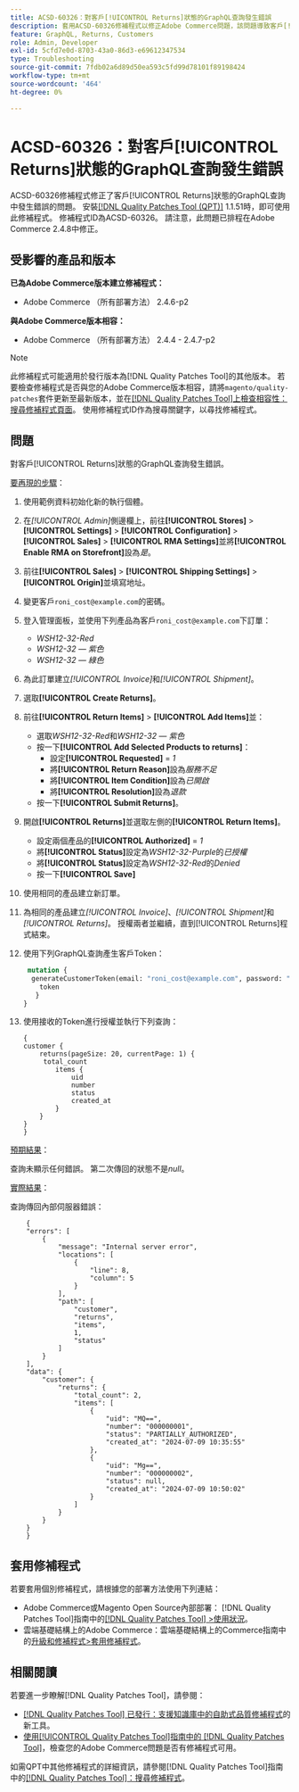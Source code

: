 ```yaml
---
title: ACSD-60326：對客戶[!UICONTROL Returns]狀態的GraphQL查詢發生錯誤
description: 套用ACSD-60326修補程式以修正Adobe Commerce問題，該問題導致客戶[!UICONTROL Returns]狀態的GraphQL查詢發生錯誤。
feature: GraphQL, Returns, Customers
role: Admin, Developer
exl-id: 5cfd7e0d-8703-43a0-86d3-e69612347534
type: Troubleshooting
source-git-commit: 7fdb02a6d89d50ea593c5fd99d78101f89198424
workflow-type: tm+mt
source-wordcount: '464'
ht-degree: 0%

---
```


# ACSD-60326：對客戶[!UICONTROL Returns]狀態的GraphQL查詢發生錯誤

ACSD-60326修補程式修正了客戶[!UICONTROL Returns]狀態的GraphQL查詢中發生錯誤的問題。 安裝[[!DNL Quality Patches Tool (QPT)]](https://experienceleague.adobe.com/zh-hant/docs/commerce-operations/tools/quality-patches-tool/quality-patches-tool-to-self-serve-quality-patches) 1.1.51時，即可使用此修補程式。 修補程式ID為ACSD-60326。 請注意，此問題已排程在Adobe Commerce 2.4.8中修正。

## 受影響的產品和版本

**已為Adobe Commerce版本建立修補程式：**

* Adobe Commerce （所有部署方法） 2.4.6-p2

**與Adobe Commerce版本相容：**

* Adobe Commerce （所有部署方法） 2.4.4 - 2.4.7-p2

>[!NOTE]
>
>此修補程式可能適用於發行版本為[!DNL Quality Patches Tool]的其他版本。 若要檢查修補程式是否與您的Adobe Commerce版本相容，請將`magento/quality-patches`套件更新至最新版本，並在[[!DNL Quality Patches Tool]上檢查相容性：搜尋修補程式頁面](https://experienceleague.adobe.com/tools/commerce-quality-patches/index.html?lang=zh-Hant)。 使用修補程式ID作為搜尋關鍵字，以尋找修補程式。

## 問題

對客戶[!UICONTROL Returns]狀態的GraphQL查詢發生錯誤。

<u>要再現的步驟</u>：

1. 使用範例資料初始化新的執行個體。
1. 在&#x200B;*[!UICONTROL Admin]*&#x200B;側邊欄上，前往&#x200B;**[!UICONTROL Stores]** > **[!UICONTROL Settings]** > **[!UICONTROL Configuration]** > **[!UICONTROL Sales]** > **[!UICONTROL RMA Settings]**&#x200B;並將&#x200B;**[!UICONTROL Enable RMA on Storefront]**&#x200B;設為&#x200B;*是*。
1. 前往&#x200B;**[!UICONTROL Sales]** > **[!UICONTROL Shipping Settings]** > **[!UICONTROL Origin]**&#x200B;並填寫地址。
1. 變更客戶`roni_cost@example.com`的密碼。
1. 登入管理面板，並使用下列產品為客戶`roni_cost@example.com`下訂單：
   * *WSH12-32-Red*
   * *WSH12-32 — 紫色*
   * *WSH12-32 — 綠色*
1. 為此訂單建立&#x200B;*[!UICONTROL Invoice]*&#x200B;和&#x200B;*[!UICONTROL Shipment]*。
1. 選取&#x200B;**[!UICONTROL Create Returns]**。
1. 前往&#x200B;**[!UICONTROL Return Items]** > **[!UICONTROL Add Items]**&#x200B;並：
   * 選取&#x200B;*WSH12-32-Red*&#x200B;和&#x200B;*WSH12-32 — 紫色*
   * 按一下&#x200B;**[!UICONTROL Add Selected Products to returns]**：
      * 設定&#x200B;**[!UICONTROL Requested]** = *1*
      * 將&#x200B;**[!UICONTROL Return Reason]**&#x200B;設為&#x200B;*服務不足*
      * 將&#x200B;**[!UICONTROL Item Condition]**&#x200B;設為&#x200B;*已開啟*
      * 將&#x200B;**[!UICONTROL Resolution]**&#x200B;設為&#x200B;*退款*
   * 按一下&#x200B;**[!UICONTROL Submit Returns]**。
1. 開啟&#x200B;**[!UICONTROL Returns]**&#x200B;並選取左側的&#x200B;**[!UICONTROL Return Items]**。
   * 設定兩個產品的&#x200B;**[!UICONTROL Authorized]** = *1*
   * 將&#x200B;**[!UICONTROL Status]**&#x200B;設定為&#x200B;*WSH12-32-Purple*&#x200B;的&#x200B;*已授權*
   * 將&#x200B;**[!UICONTROL Status]**&#x200B;設定為&#x200B;*WSH12-32-Red*&#x200B;的&#x200B;*Denied*
   * 按一下&#x200B;**[!UICONTROL Save]**
1. 使用相同的產品建立新訂單。
1. 為相同的產品建立&#x200B;*[!UICONTROL Invoice]*、*[!UICONTROL Shipment]*&#x200B;和&#x200B;*[!UICONTROL Returns]*。 授權兩者並繼續，直到[!UICONTROL Returns]程式結束。
1. 使用下列GraphQL查詢產生客戶Token：

   ```GraphQL
    mutation {
     generateCustomerToken(email: "roni_cost@example.com", password: "password") {
       token
      }
   }
   ```

1. 使用接收的Token進行授權並執行下列查詢：

   ```
   {
   customer {
       returns(pageSize: 20, currentPage: 1) {
        total_count
           items {
               uid
               number
               status
               created_at
           }
       }
   }
   }
   ```

<u>預期結果</u>：

查詢未顯示任何錯誤。 第二次傳回的狀態不是&#x200B;*null*。

<u>實際結果</u>：

查詢傳回內部伺服器錯誤：

```
    {
    "errors": [
        {
            "message": "Internal server error",
            "locations": [
                {
                    "line": 8,
                    "column": 5
                }
            ],
            "path": [
                "customer",
                "returns",
                "items",
                1,
                "status"
            ]
        }
    ],
    "data": {
        "customer": {
            "returns": {
                "total_count": 2,
                "items": [
                    {
                        "uid": "MQ==",
                        "number": "000000001",
                        "status": "PARTIALLY_AUTHORIZED",
                        "created_at": "2024-07-09 10:35:55"
                    },
                    {
                        "uid": "Mg==",
                        "number": "000000002",
                        "status": null,
                        "created_at": "2024-07-09 10:50:02"
                    }
                ]
            }
        }
    }
    } 
```

## 套用修補程式

若要套用個別修補程式，請根據您的部署方法使用下列連結：

* Adobe Commerce或Magento Open Source內部部署： [!DNL Quality Patches Tool]指南中的[[!DNL Quality Patches Tool] >使用狀況](/help/tools/quality-patches-tool/usage.md)。
* 雲端基礎結構上的Adobe Commerce：雲端基礎結構上的Commerce指南中的[升級和修補程式>套用修補程式](https://experienceleague.adobe.com/docs/commerce-cloud-service/user-guide/develop/upgrade/apply-patches.html?lang=zh-Hant)。

## 相關閱讀

若要進一步瞭解[!DNL Quality Patches Tool]，請參閱：

* [[!DNL Quality Patches Tool] 已發行：支援知識庫中的自助式品質修補程式](https://experienceleague.adobe.com/zh-hant/docs/commerce-operations/tools/quality-patches-tool/quality-patches-tool-to-self-serve-quality-patches)的新工具。
* [使用[!UICONTROL Quality Patches Tool]指南中的 [!DNL Quality Patches Tool]](/help/tools/quality-patches-tool/patches-available-in-qpt/check-patch-for-magento-issue-with-magento-quality-patches.md)，檢查您的Adobe Commerce問題是否有修補程式可用。

如需QPT中其他修補程式的詳細資訊，請參閱[!DNL Quality Patches Tool]指南中的[[!DNL Quality Patches Tool]：搜尋修補程式](https://experienceleague.adobe.com/tools/commerce-quality-patches/index.html?lang=zh-Hant)。
